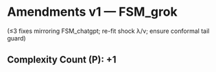 ﻿# Amendments v1 — FSM_grok
(≤3 fixes mirroring FSM_chatgpt; re-fit shock λ/ν; ensure conformal tail guard)
## Complexity Count (P): +1

